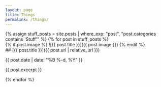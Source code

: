 ```yaml
---
layout: page
title: Things
permalink: /things/
---
```


<div class="paired boxes" markdown="1">
{% assign stuff_posts = site.posts | where_exp: "post", "post.categories contains 'Stuff'" %}
{% for post in stuff_posts %}
<div class="sbox" markdown="1">
{% if post.image %}
![{{ post.title }}]({{ post.image }})
{% endif %}
</div>
<div class="box" markdown="1">
## [{{ post.title }}]({{ post.url | relative_url }})

<time datetime="{{ post.date | date_to_xmlschema }}">{{ post.date | date: "%B %-d, %Y" }}</time>

{{ post.excerpt }}
</div>
{% endfor %}
</div>
